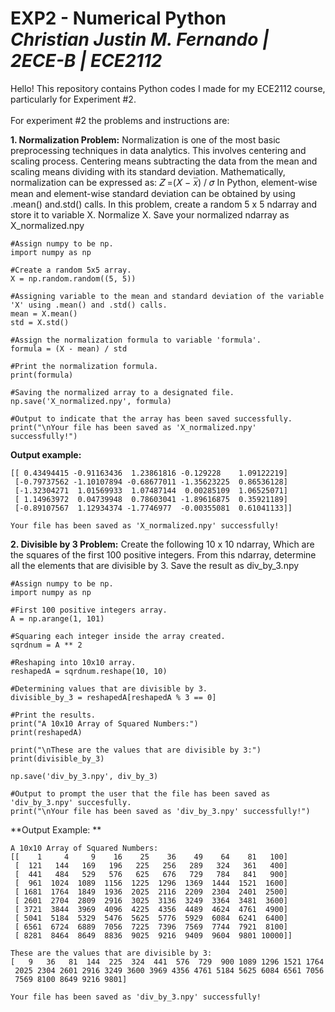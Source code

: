 # EXP2 - Numerical Python <br/> *Christian Justin M. Fernando | 2ECE-B | ECE2112*
Hello! This repository contains Python codes I made for my ECE2112 course, particularly for Experiment #2. <br/><br/> For experiment #2 the problems and instructions are:



**1. Normalization Problem:** Normalization is one of the most basic preprocessing techniques in
data analytics. This involves centering and scaling process. Centering means subtracting the data from the
mean and scaling means dividing with its standard deviation. Mathematically, normalization can be expressed as: 𝑍 =(𝑋 − 𝑥̅) / 𝜎
In Python, element-wise mean and element-wise standard deviation can be obtained by using .mean() and.std() calls. In this problem, create a random 5 x 5 ndarray and store it to variable X. Normalize X. Save your normalized ndarray as X_normalized.npy <br/>

  ```
  #Assign numpy to be np.
  import numpy as np

  #Create a random 5x5 array.
  X = np.random.random((5, 5))

  #Assigning variable to the mean and standard deviation of the variable 'X' using .mean() and .std() calls.
  mean = X.mean()
  std = X.std()

  #Assign the normalization formula to variable 'formula'.
  formula = (X - mean) / std

  #Print the normalization formula.
  print(formula)

  #Saving the normalized array to a designated file.
  np.save('X_normalized.npy', formula)

  #Output to indicate that the array has been saved successfully.
  print("\nYour file has been saved as 'X_normalized.npy' successfully!")
```
**Output example:**
```
[[ 0.43494415 -0.91163436  1.23861816 -0.129228    1.09122219]
 [-0.79737562 -1.10107894 -0.68677011 -1.35623225  0.86536128]
 [-1.32304271  1.01569933  1.07487144  0.00285109  1.06525071]
 [ 1.14963972  0.04739948  0.78603041 -1.89616875  0.35921189]
 [-0.89107567  1.12934374 -1.7746977  -0.00355081  0.61041133]]

Your file has been saved as 'X_normalized.npy' successfully! 
```

**2. Divisible by 3 Problem:** Create the following 10 x 10 ndarray, Which are the squares of the first 100 positive integers.
From this ndarray, determine all the elements that are divisible by 3. Save the result as div_by_3.npy

```
#Assign numpy to be np.
import numpy as np

#First 100 positive integers array.
A = np.arange(1, 101)

#Squaring each integer inside the array created.
sqrdnum = A ** 2

#Reshaping into 10x10 array.
reshapedA = sqrdnum.reshape(10, 10)

#Determining values that are divisible by 3.
divisible_by_3 = reshapedA[reshapedA % 3 == 0]

#Print the results.
print("A 10x10 Array of Squared Numbers:")
print(reshapedA)

print("\nThese are the values that are divisible by 3:")
print(divisible_by_3)

np.save('div_by_3.npy', div_by_3)

#Output to prompt the user that the file has been saved as 'div_by_3.npy' succesfully.
print("\nYour file has been saved as 'div_by_3.npy' successfully!")
```
**Output Example: **
```
A 10x10 Array of Squared Numbers:
[[    1     4     9    16    25    36    49    64    81   100]
 [  121   144   169   196   225   256   289   324   361   400]
 [  441   484   529   576   625   676   729   784   841   900]
 [  961  1024  1089  1156  1225  1296  1369  1444  1521  1600]
 [ 1681  1764  1849  1936  2025  2116  2209  2304  2401  2500]
 [ 2601  2704  2809  2916  3025  3136  3249  3364  3481  3600]
 [ 3721  3844  3969  4096  4225  4356  4489  4624  4761  4900]
 [ 5041  5184  5329  5476  5625  5776  5929  6084  6241  6400]
 [ 6561  6724  6889  7056  7225  7396  7569  7744  7921  8100]
 [ 8281  8464  8649  8836  9025  9216  9409  9604  9801 10000]]

These are the values that are divisible by 3:
[   9   36   81  144  225  324  441  576  729  900 1089 1296 1521 1764
 2025 2304 2601 2916 3249 3600 3969 4356 4761 5184 5625 6084 6561 7056
 7569 8100 8649 9216 9801]

Your file has been saved as 'div_by_3.npy' successfully!
```



